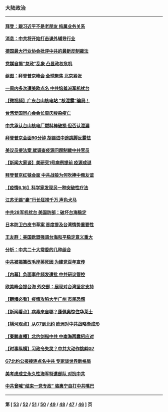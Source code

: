 ### 大陆政治
---
#### [拜登：跟习近平不是老朋友 纯属业务关系](../../pages/ncid277/n13026844.md) 
#### [消息：中共将开始打击课外辅导行业](../../pages/ncid277/n13026993.md) 
#### [德国最大行业协会批评中共的最新反制裁法](../../pages/ncid277/n13026730.md) 
#### [党媒自揭“怠政”乱象 凸显政权危机](../../pages/ncid277/n13026447.md) 
#### [组图：拜登普京峰会 全球聚焦 北京紧张](../../pages/ncid277/n13026522.md) 
#### [一周内多次遭美欧点名 中共恼羞派军机扰台](../../pages/ncid277/n13026528.md) 
#### [【微视频】广东台山核电站 “核泄露”骗局！](../../pages/ncid277/n13026401.md) 
#### [台湾爱国同心会会长周庆峻染疫亡](../../pages/ncid277/n13026452.md) 
#### [中共承认台山核电厂燃料棒破损 但否认泄漏](../../pages/ncid277/n13026494.md) 
#### [拜登普京会面90分钟 胡锡进中途跳脚反露怯](../../pages/ncid277/n13026450.md) 
#### [美议员提法案 就调查疫源问题制裁中共官员](../../pages/ncid277/n13026217.md) 
#### [【新闻大家谈】美研究1号病例提前 疫源成谜](../../pages/ncid277/n13026283.md) 
#### [拜登普京红毯会面 中共战狼为何吹捧中俄友谊](../../pages/ncid277/n13026200.md) 
#### [【疫情6.16】科学家发现另一种突破性疗法](../../pages/ncid277/n13025692.md) 
#### [江苏无锡“豪”行长狂捞千万 声色犬马](../../pages/ncid277/n13025536.md) 
#### [中共28军机扰台 美国防部：破坏台海稳定](../../pages/ncid277/n13024828.md) 
#### [日本防卫白皮书草案 首度提及台湾情势重要性](../../pages/ncid277/n13025784.md) 
#### [王友群：美国欧盟强调台海和平稳定意义重大](../../pages/ncid277/n13024403.md) 
#### [分析：中共二十大常委的几种组合](../../pages/ncid277/n13024944.md) 
#### [中共被揭篡改毛岸英死因 为建党百年宣传](../../pages/ncid277/n13024461.md) 
#### [【内幕】负面事件频发遭批 中共研议管控](../../pages/ncid277/n13021619.md) 
#### [欧美峰会提台海 外交部：展现对台湾坚定支持](../../pages/ncid277/n13024920.md) 
#### [【翻墙必看】疫情攻陷大半广州 市民恐慌](../../pages/ncid277/n13024745.md) 
#### [【新闻看点】病毒来自哪？蓬佩奥惊住华莱士](../../pages/ncid277/n13024524.md) 
#### [【横河观点】从G7到北约 欧洲对中共战略渐成形](../../pages/ncid277/n13024598.md) 
#### [【秦鹏直播】北约剑指中共 中南海两蠢招应对](../../pages/ncid277/n13024551.md) 
#### [【时事纵横】习政令失灵？中共大动作挑衅G7](../../pages/ncid277/n13024507.md) 
#### [G7北约公报接连点名中共 专家谈世界新格局](../../pages/ncid277/n13024305.md) 
#### [美考虑成立永久性海军特遣部队 对抗中共](../../pages/ncid277/n13024304.md) 
#### [中共曾喊“结束一党专政” 骆惠宁自打中共嘴巴](../../pages/ncid277/n13024429.md) 

---
#### 第 [ [53](./53.md) / [52](./52.md) / [51](./51.md) / [50](./50.md) / [49](./49.md) / [48](./48.md) / [47](./47.md) / [46](./46.md) ] 页
